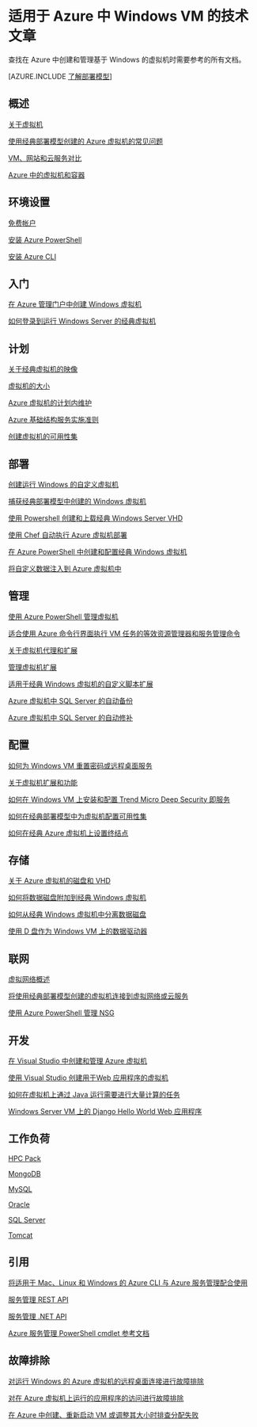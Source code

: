 <properties
   pageTitle="适用于 Azure 中 Windows VM 的技术文章 | Azure"
   description="与 Windows 虚拟机相关的 Azure 文章完整列表"
   services="virtual-machines-windows"
   documentationCenter=""
   authors="dlepow"
   manager="timlt"
   tags="azure-service-management,azure-resource-manager"
   editor=""/>

<tags
	ms.service="virtual-machines-windows"
	ms.date="02/24/2016"
	wacn.date="05/24/2016"/>

# 适用于 Azure 中 Windows VM 的技术文章


查找在 Azure 中创建和管理基于 Windows 的虚拟机时需要参考的所有文档。

[AZURE.INCLUDE [了解部署模型](../includes/learn-about-deployment-models-classic-include.md)]

## 概述

[关于虚拟机](/documentation/articles/virtual-machines-windows-about)

[使用经典部署模型创建的 Azure 虚拟机的常见问题](/documentation/articles/virtual-machines-windows-classic-faq)

[VM、网站和云服务对比](/documentation/articles/choose-web-site-cloud-service-vm)

[Azure 中的虚拟机和容器](/documentation/articles/virtual-machines-windows-containers)



## 环境设置

[免费帐户](/pricing/1rmb-trial/)
 
[安装 Azure PowerShell](/documentation/articles/powershell-install-configure)

[安装 Azure CLI](/documentation/articles/xplat-cli-install)


## 入门

[在 Azure 管理门户中创建 Windows 虚拟机](/documentation/articles/virtual-machines-windows-classic-tutorial)

[如何登录到运行 Windows Server 的经典虚拟机](/documentation/articles/virtual-machines-windows-classic-connect-logon)




## 计划

[关于经典虚拟机的映像](/documentation/articles/virtual-machines-windows-classic-about-images)

[虚拟机的大小](/documentation/articles/virtual-machines-windows-sizes)

[Azure 虚拟机的计划内维护](/documentation/articles/virtual-machines-windows-planned-maintenance)

[Azure 基础结构服务实施准则](/documentation/articles/virtual-machines-windows-infrastructure-service-guidelines)

[创建虚拟机的可用性集](/documentation/articles/virtual-machines-windows-classic-configure-availability)


## 部署

[创建运行 Windows 的自定义虚拟机](/documentation/articles/virtual-machines-windows-classic-createportal)

[捕获经典部署模型中创建的 Windows 虚拟机](/documentation/articles/virtual-machines-windows-classic-capture-image)

[使用 Powershell 创建和上载经典 Windows Server VHD](/documentation/articles/virtual-machines-windows-classic-createupload-vhd)

[使用 Chef 自动执行 Azure 虚拟机部署](/documentation/articles/virtual-machines-windows-chef-automation)

[在 Azure PowerShell 中创建和配置经典 Windows 虚拟机](/documentation/articles/virtual-machines-windows-classic-create-powershell)

[将自定义数据注入到 Azure 虚拟机中](/documentation/articles/virtual-machines-windows-classic-inject-custom-data)


## 管理

[使用 Azure PowerShell 管理虚拟机](/documentation/articles/virtual-machines-windows-classic-manage-psh)

[适合使用 Azure 命令行界面执行 VM 任务的等效资源管理器和服务管理命令](/documentation/articles/virtual-machines-windows-cli-manage)

[关于虚拟机代理和扩展](/documentation/articles/virtual-machines-windows-classic-agents-and-extensions)

[管理虚拟机扩展](/documentation/articles/virtual-machines-windows-classic-manage-extensions)

[适用于经典 Windows 虚拟机的自定义脚本扩展](/documentation/articles/virtual-machines-windows-classic-extensions-customscript)

[Azure 虚拟机中 SQL Server 的自动备份](/documentation/articles/virtual-machines-windows-classic-sql-automated-backup)

[Azure 虚拟机中 SQL Server 的自动修补](/documentation/articles/virtual-machines-windows-classic-sql-automated-patching)



## 配置

[如何为 Windows VM 重置密码或远程桌面服务](/documentation/articles/virtual-machines-windows-reset-rdp)

[关于虚拟机扩展和功能](/documentation/articles/virtual-machines-windows-extensions-features)
	
[如何在 Windows VM 上安装和配置 Trend Micro Deep Security 即服务](/documentation/articles/virtual-machines-windows-classic-install-trend)

[如何在经典部署模型中为虚拟机配置可用性集](/documentation/articles/virtual-machines-windows-classic-configure-availability)

[如何在经典 Azure 虚拟机上设置终结点](/documentation/articles/virtual-machines-windows-classic-setup-endpoints)

## 存储

[关于 Azure 虚拟机的磁盘和 VHD](/documentation/articles/virtual-machines-windows-about-disks-vhds)
	
[如何将数据磁盘附加到经典 Windows 虚拟机](/documentation/articles/virtual-machines-windows-classic-attach-disk)

[如何从经典 Windows 虚拟机中分离数据磁盘](/documentation/articles/virtual-machines-windows-classic-detach-disk)

[使用 D 盘作为 Windows VM 上的数据驱动器](/documentation/articles/virtual-machines-windows-classic-change-drive-letter)

## 联网

[虚拟网络概述](/documentation/articles/virtual-networks-overview)

[将使用经典部署模型创建的虚拟机连接到虚拟网络或云服务](/documentation/articles/virtual-machines-windows-classic-connect-vms)
	
[使用 Azure PowerShell 管理 NSG](/documentation/articles/virtual-networks-create-nsg-classic-ps)

## 开发

[在 Visual Studio 中创建和管理 Azure 虚拟机](/documentation/articles/virtual-machines-windows-classic-manage-visual-studio)

[使用 Visual Studio 创建用于Web 应用程序的虚拟机](/documentation/articles/virtual-machines-windows-classic-web-app-visual-studio)

[如何在虚拟机上通过 Java 运行需要进行大量计算的任务](/documentation/articles/virtual-machines-windows-classic-java-run-compute-intensive-task)

[Windows Server VM 上的 Django Hello World Web 应用程序](/documentation/articles/virtual-machines-windows-classic-python-django-web-app)
		


## 工作负荷

[HPC Pack](/documentation/articles/virtual-machines-windows-hpcpack-cluster-options)

[MongoDB](/documentation/articles/virtual-machines-windows-classic-install-mongodb)

[MySQL](/documentation/articles/virtual-machines-windows-classic-mysql-2008r2)

[Oracle](/documentation/articles/virtual-machines-windows-classic-oracle)

[SQL Server](/documentation/articles/virtual-machines-windows-sql-server-iaas-overview)

[Tomcat](/documentation/articles/virtual-machines-windows-classic-java-run-tomcat-app-server)

## 引用
[将适用于 Mac、Linux 和 Windows 的 Azure CLI 与 Azure 服务管理配合使用](/documentation/articles/virtual-machines-command-line-tools)

[服务管理 REST API](https://msdn.microsoft.com/zh-cn/library/azure/ee460799.aspx)

[服务管理 .NET API](https://msdn.microsoft.com/zh-cn/library/azure/mt420161.aspx)

[Azure 服务管理 PowerShell cmdlet 参考文档](https://msdn.microsoft.com/zh-cn/library/azure/dn708504.aspx)


## 故障排除

[对运行 Windows 的 Azure 虚拟机的远程桌面连接进行故障排除](/documentation/articles/virtual-machines-windows-troubleshoot-rdp-connection)

[对在 Azure 虚拟机上运行的应用程序的访问进行故障排除](/documentation/articles/virtual-machines-windows-troubleshoot-app-connection)

[在 Azure 中创建、重新启动 VM 或调整其大小时排查分配失败](/documentation/articles/virtual-machines-windows-allocation-failure)







<!---HONumber=Mooncake_0503_2016-->